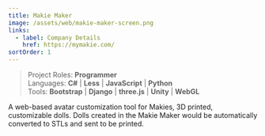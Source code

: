 ```yaml
---
title: Makie Maker
image: /assets/web/makie-maker-screen.png
links:
  - label: Company Details
    href: https://mymakie.com/
sortOrder: 1
---
```


> Project Roles: **Programmer**\
> Languages: **C#** | **Less** | **JavaScript** | **Python**\
> Tools: **Bootstrap** | **Django** | **three.js** | **Unity** | **WebGL**

A web-based avatar customization tool for Makies, 3D printed, customizable dolls. Dolls created in the Makie Maker would be automatically converted to STLs and sent to be printed.
